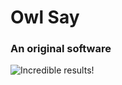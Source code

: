# Owl Say
### An original software

![ Incredible results! ](https://imgur.com/a/cRtmYI5 "The owl")

